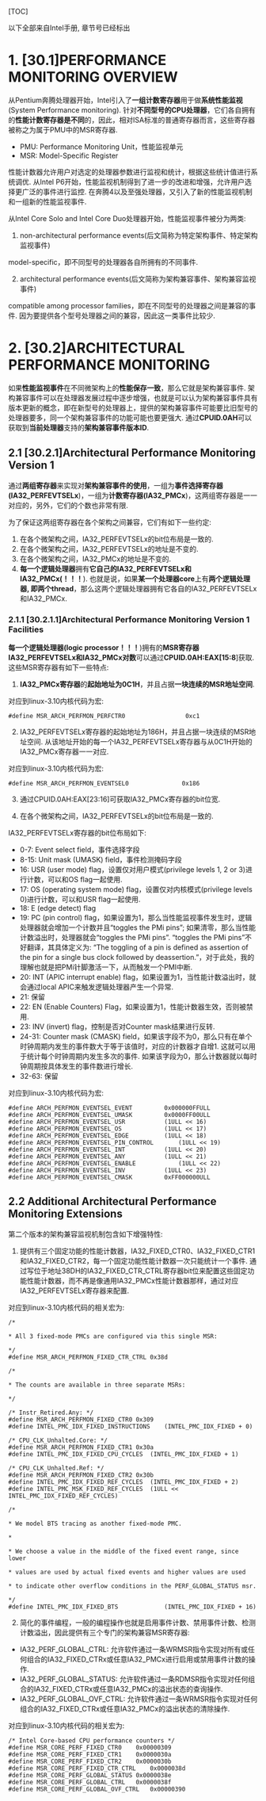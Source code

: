 [TOC]

以下全部来自Intel手册, 章节号已经标出

# 1. [30.1]PERFORMANCE MONITORING OVERVIEW

从Pentium奔腾处理器开始，Intel引入了**一组计数寄存器**用于做**系统性能监视**(System Performance monitoring). 针对**不同型号的CPU处理器**，它们各自拥有的**性能计数寄存器是不同**的，因此，相对ISA标准的普通寄存器而言，这些寄存器被称之为属于PMU中的MSR寄存器. 

- PMU: Performance Monitoring Unit，性能监视单元
- MSR: Model\-Specific Register

性能计数器允许用户对选定的处理器参数进行监视和统计，根据这些统计值进行系统调优. 从Intel P6开始，性能监视机制得到了进一步的改进和增强，允许用户选择更广泛的事件进行监控. 在奔腾4以及至强处理器，又引入了新的性能监视机制和一组新的性能监视事件. 

从Intel Core Solo and Intel Core Duo处理器开始，性能监视事件被分为两类: 

1. non\-architectural performance events(后文简称为特定架构事件、特定架构监视事件)

model\-specific，即不同型号的处理器各自所拥有的不同事件. 

2. architectural performance events(后文简称为架构兼容事件、架构兼容监视事件)

compatible among processor families，即在不同型号的处理器之间是兼容的事件. 因为要提供各个型号处理器之间的兼容，因此这一类事件比较少. 

# 2. [30.2]ARCHITECTURAL PERFORMANCE MONITORING

如果**性能监视事件**在不同微架构上的**性能保存一致**，那么它就是架构兼容事件. 架构兼容事件可以在处理器发展过程中逐步增强，也就是可以认为架构兼容事件具有版本更新的概念，即在新型号的处理器上，提供的架构兼容事件可能要比旧型号的处理器要多，同一个架构兼容事件的功能可能也要更强大. 通过**CPUID\.0AH**可以获取到**当前处理器**支持的**架构兼容事件版本ID**. 

## 2.1 [30.2.1]Architectural Performance Monitoring Version 1

通过**两组寄存器**来实现对**架构兼容事件的使用**，一组为**事件选择寄存器(IA32\_PERFEVTSELx**)，一组为**计数寄存器(IA32\_PMCx**)，这两组寄存器是一一对应的，另外，它们的个数也非常有限. 

为了保证这两组寄存器在各个架构之间兼容，它们有如下一些约定: 

1. 在各个微架构之间，IA32\_PERFEVTSELx的bit位布局是一致的. 
2. 在各个微架构之间，IA32\_PERFEVTSELx的地址是不变的. 
3. 在各个微架构之间，IA32\_PMCx的地址是不变的. 
4. **每一个逻辑处理器**拥有**它自己的IA32\_PERFEVTSELx和IA32\_PMCx(！！！**). 也就是说，如果**某一个处理器core**上有**两个逻辑处理器, 即两个thread**，那么这两个逻辑处理器拥有它各自的IA32\_PERFEVTSELx和IA32\_PMCx. 

### 2.1.1 [30.2.1.1]Architectural Performance Monitoring Version 1 Facilities

**每一个逻辑处理器(logic processor！！！**)拥有的**MSR寄存器IA32\_PERFEVTSELx和IA32\_PMCx对数**可以通过**CPUID\.0AH\:EAX\[15\:8**\]获取. 这些MSR寄存器有如下一些特点: 

1. **IA32\_PMCx寄存器**的**起始地址为0C1H**，并且占据**一块连续的MSR地址空间**. 

对应到linux-3.10内核代码为宏: 
```
#define MSR_ARCH_PERFMON_PERFCTR0                 0xc1
```

2. IA32_PERFEVTSELx寄存器的起始地址为186H，并且占据一块连续的MSR地址空间. 从该地址开始的每一个IA32_PERFEVTSELx寄存器与从0C1H开始的IA32_PMCx寄存器一一对应. 

对应到linux-3.10内核代码为宏: 
```
#define MSR_ARCH_PERFMON_EVENTSEL0               0x186
```

3. 通过CPUID.0AH:EAX[23:16]可获取IA32_PMCx寄存器的bit位宽. 

4. 在各个微架构之间，IA32_PERFEVTSELx的bit位布局是一致的. 

IA32_PERFEVTSELx寄存器的bit位布局如下: 

- 0-7: Event select field，事件选择字段
- 8-15: Unit mask (UMASK) field，事件检测掩码字段
- 16: USR (user mode) flag，设置仅对用户模式(privilege levels 1, 2 or 3)进行计数，可以和OS flag一起使用. 
- 17: OS (operating system mode) flag，设置仅对内核模式(privilege levels 0)进行计数，可以和USR flag一起使用. 
- 18: E (edge detect) flag
- 19: PC (pin control) flag，如果设置为1，那么当性能监视事件发生时，逻辑处理器就会增加一个计数并且“toggles the PMi pins”; 如果清零，那么当性能计数溢出时，处理器就会“toggles the PMi pins”. “toggles the PMi pins”不好翻译，其具体定义为: “The toggling of a pin is defined as assertion of the pin for a single bus clock followed by deassertion.”，对于此处，我的理解也就是把PMi针脚激活一下，从而触发一个PMI中断. 
- 20: INT (APIC interrupt enable) flag，如果设置为1，当性能计数溢出时，就会通过local APIC来触发逻辑处理器产生一个异常. 
- 21: 保留
- 22: EN (Enable Counters) Flag，如果设置为1，性能计数器生效，否则被禁用. 
- 23: INV (invert) flag，控制是否对Counter mask结果进行反转. 
- 24-31: Counter mask (CMASK) field，如果该字段不为0，那么只有在单个时钟周期内发生的事件数大于等于该值时，对应的计数器才自增1. 这就可以用于统计每个时钟周期内发生多次的事件. 如果该字段为0，那么计数器就以每时钟周期按具体发生的事件数进行增长. 
- 32-63: 保留
 
对应到linux-3.10内核代码为宏: 
```
#define ARCH_PERFMON_EVENTSEL_EVENT         0x000000FFULL
#define ARCH_PERFMON_EVENTSEL_UMASK         0x0000FF00ULL
#define ARCH_PERFMON_EVENTSEL_USR           (1ULL << 16)
#define ARCH_PERFMON_EVENTSEL_OS            (1ULL << 17)
#define ARCH_PERFMON_EVENTSEL_EDGE          (1ULL << 18)
#define ARCH_PERFMON_EVENTSEL_PIN_CONTROL       (1ULL << 19)
#define ARCH_PERFMON_EVENTSEL_INT           (1ULL << 20)
#define ARCH_PERFMON_EVENTSEL_ANY           (1ULL << 21)
#define ARCH_PERFMON_EVENTSEL_ENABLE            (1ULL << 22)
#define ARCH_PERFMON_EVENTSEL_INV           (1ULL << 23)
#define ARCH_PERFMON_EVENTSEL_CMASK         0xFF000000ULL
```

## 2.2 Additional Architectural Performance Monitoring Extensions

第二个版本的架构兼容监视机制包含如下增强特性: 

1. 提供有三个固定功能的性能计数器，IA32_FIXED_CTR0、IA32_FIXED_CTR1和IA32_FIXED_CTR2，每一个固定功能性能计数器一次只能统计一个事件. 通过写位于地址38DH的IA32_FIXED_CTR_CTRL寄存器bit位来配置这些固定功能性能计数器，而不再是像通用IA32_PMCx性能计数器那样，通过对应IA32_PERFEVTSELx寄存器来配置. 

对应到linux-3.10内核代码的相关宏为: 
```
/*
 
* All 3 fixed-mode PMCs are configured via this single MSR:
 
*/
#define MSR_ARCH_PERFMON_FIXED_CTR_CTRL 0x38d
 
/*
 
* The counts are available in three separate MSRs:
 
*/
 
/* Instr_Retired.Any: */
#define MSR_ARCH_PERFMON_FIXED_CTR0 0x309
#define INTEL_PMC_IDX_FIXED_INSTRUCTIONS    (INTEL_PMC_IDX_FIXED + 0)
 
/* CPU_CLK_Unhalted.Core: */
#define MSR_ARCH_PERFMON_FIXED_CTR1 0x30a
#define INTEL_PMC_IDX_FIXED_CPU_CYCLES  (INTEL_PMC_IDX_FIXED + 1)
 
/* CPU_CLK_Unhalted.Ref: */
#define MSR_ARCH_PERFMON_FIXED_CTR2 0x30b
#define INTEL_PMC_IDX_FIXED_REF_CYCLES  (INTEL_PMC_IDX_FIXED + 2)
#define INTEL_PMC_MSK_FIXED_REF_CYCLES  (1ULL << INTEL_PMC_IDX_FIXED_REF_CYCLES)
 
/*
 
* We model BTS tracing as another fixed-mode PMC.
 
*
 
* We choose a value in the middle of the fixed event range, since lower
 
* values are used by actual fixed events and higher values are used
 
* to indicate other overflow conditions in the PERF_GLOBAL_STATUS msr.
 
*/
#define INTEL_PMC_IDX_FIXED_BTS             (INTEL_PMC_IDX_FIXED + 16)

```

2. 简化的事件编程，一般的编程操作也就是启用事件计数、禁用事件计数、检测计数溢出，因此提供有三个专门的架构兼容MSR寄存器: 
- IA32_PERF_GLOBAL_CTRL: 允许软件通过一条WRMSR指令实现对所有或任何组合的IA32_FIXED_CTRx或任意IA32_PMCx进行启用或禁用事件计数的操作. 
- IA32_PERF_GLOBAL_STATUS: 允许软件通过一条RDMSR指令实现对任何组合的IA32_FIXED_CTRx或任意IA32_PMCx的溢出状态的查询操作. 
- IA32_PERF_GLOBAL_OVF_CTRL: 允许软件通过一条WRMSR指令实现对任何组合的IA32_FIXED_CTRx或任意IA32_PMCx的溢出状态的清除操作. 

对应到linux-3.10内核代码的相关宏为: 
```
/* Intel Core-based CPU performance counters */
#define MSR_CORE_PERF_FIXED_CTR0    0x00000309
#define MSR_CORE_PERF_FIXED_CTR1    0x0000030a
#define MSR_CORE_PERF_FIXED_CTR2    0x0000030b
#define MSR_CORE_PERF_FIXED_CTR_CTRL    0x0000038d
#define MSR_CORE_PERF_GLOBAL_STATUS 0x0000038e
#define MSR_CORE_PERF_GLOBAL_CTRL   0x0000038f
#define MSR_CORE_PERF_GLOBAL_OVF_CTRL   0x00000390
```